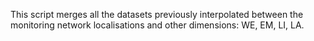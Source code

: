 This script merges all the datasets previously interpolated between the monitoring network localisations and other dimensions: WE, EM, LI, LA.
